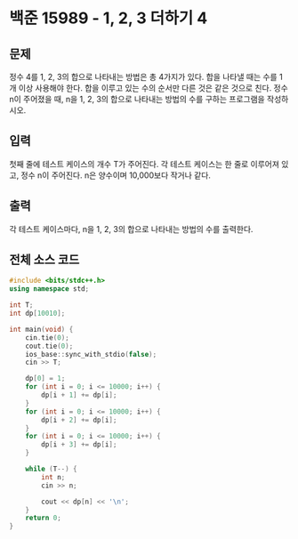 # 백준 15989 - 1, 2, 3 더하기 4

## 문제
정수 4를 1, 2, 3의 합으로 나타내는 방법은 총 4가지가 있다. 합을 나타낼 때는 수를 1개 이상 사용해야 한다. 합을 이루고 있는 수의 순서만 다른 것은 같은 것으로 친다.
정수 n이 주어졌을 때, n을 1, 2, 3의 합으로 나타내는 방법의 수를 구하는 프로그램을 작성하시오.


## 입력
첫째 줄에 테스트 케이스의 개수 T가 주어진다. 각 테스트 케이스는 한 줄로 이루어져 있고, 정수 n이 주어진다. n은 양수이며 10,000보다 작거나 같다.

## 출력
각 테스트 케이스마다, n을 1, 2, 3의 합으로 나타내는 방법의 수를 출력한다.


## 전체 소스 코드
```cpp
#include <bits/stdc++.h>
using namespace std;

int T;
int dp[10010];

int main(void) {
    cin.tie(0);
    cout.tie(0);
    ios_base::sync_with_stdio(false);
    cin >> T;

    dp[0] = 1;
    for (int i = 0; i <= 10000; i++) {
        dp[i + 1] += dp[i];
    }
    for (int i = 0; i <= 10000; i++) {
        dp[i + 2] += dp[i];
    }
    for (int i = 0; i <= 10000; i++) {
        dp[i + 3] += dp[i];
    }

    while (T--) {
        int n;
        cin >> n;

        cout << dp[n] << '\n';
    }
    return 0;
}
```